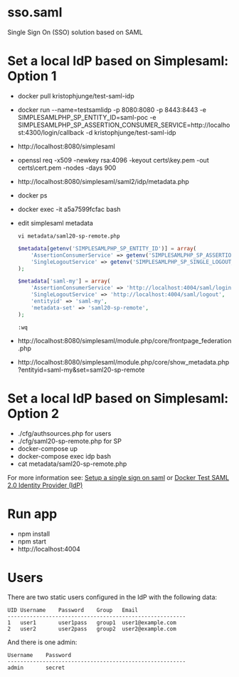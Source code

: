 # sso.saml
Single Sign On (SSO) solution based on SAML

# Set a local IdP based on Simplesaml: Option 1

* docker pull kristophjunge/test-saml-idp

* docker run --name=testsamlidp -p 8080:8080 -p 8443:8443 -e SIMPLESAMLPHP_SP_ENTITY_ID=saml-poc -e SIMPLESAMLPHP_SP_ASSERTION_CONSUMER_SERVICE=http://localhost:4300/login/callback -d kristophjunge/test-saml-idp

* http://localhost:8080/simplesaml

* openssl req -x509 -newkey rsa:4096 -keyout certs\key.pem -out certs\cert.pem -nodes -days 900

* http://localhost:8080/simplesaml/saml2/idp/metadata.php

* docker ps
* docker exec -it a5a7599fcfac bash

* edit simplesaml metadata
    ```
    vi metadata/saml20-sp-remote.php
    ```
    ```php
    $metadata[getenv('SIMPLESAMLPHP_SP_ENTITY_ID')] = array(
        'AssertionConsumerService' => getenv('SIMPLESAMLPHP_SP_ASSERTION_CONSUMER_SERVICE'),
        'SingleLogoutService' => getenv('SIMPLESAMLPHP_SP_SINGLE_LOGOUT_SERVICE'),
    );

    $metadata['saml-my'] = array(
        'AssertionConsumerService' => 'http://localhost:4004/saml/login',
        'SingleLogoutService' => 'http://localhost:4004/saml/logout',
        'entityid' => 'saml-my',
        'metadata-set' => 'saml20-sp-remote',
    );
    ```
    ```
    :wq
    ```
* http://localhost:8080/simplesaml/module.php/core/frontpage_federation.php
* http://localhost:8080/simplesaml/module.php/core/show_metadata.php?entityid=saml-my&set=saml20-sp-remote


# Set a local IdP based on Simplesaml: Option 2
* ./cfg/authsources.php for users
* ./cfg/saml20-sp-remote.php for SP
* docker-compose up
* docker-compose exec idp bash
* cat metadata/saml20-sp-remote.php


For more information see: [Setup a single sign on saml](https://medium.com/disney-streaming/setup-a-single-sign-on-saml-test-environment-with-docker-and-nodejs-c53fc1a984c9) or [Docker Test SAML 2.0 Identity Provider (IdP)](https://github.com/kenchan0130/docker-simplesamlphp)

# Run app
* npm install
* npm start
* http://localhost:4004

# Users 
There are two static users configured in the IdP with the following data:
```
UID	Username	Password	Group	Email
--------------------------------------------------------
1	user1	    user1pass	group1	user1@example.com
2	user2	    user2pass	group2	user2@example.com
```
And there is one admin:
```
Username	Password
--------------------------------------------------------
admin	    secret
```